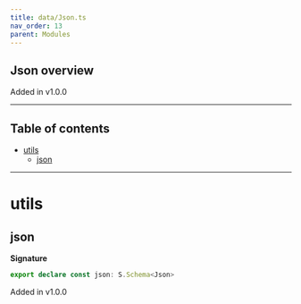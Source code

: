```yaml
---
title: data/Json.ts
nav_order: 13
parent: Modules
---
```


## Json overview

Added in v1.0.0

---

<h2 class="text-delta">Table of contents</h2>

- [utils](#utils)
  - [json](#json)

---

# utils

## json

**Signature**

```ts
export declare const json: S.Schema<Json>
```

Added in v1.0.0
